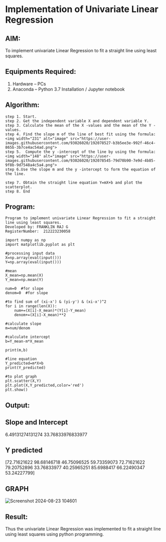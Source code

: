 # Implementation of Univariate Linear Regression
## AIM:
To implement univariate Linear Regression to fit a straight line using least squares.

## Equipments Required:
1. Hardware – PCs
2. Anaconda – Python 3.7 Installation / Jupyter notebook

## Algorithm:
```
step 1. Start.
step 2. Get the independent variable X and dependent variable Y.
step 3. Calculate the mean of the X -values and the mean of the Y -values.
step 4. Find the slope m of the line of best fit using the formula: 
<img width="231" alt="image" src="https://user-images.githubusercontent.com/93026020/192078527-b3b5ee3e-992f-46c4-865b-3b7ce4ac54ad.png"> 
step 5.  Compute the y -intercept of the line by using the formula:
<img width="148" alt="image" src="https://user-images.githubusercontent.com/93026020/192078545-79d70b90-7e9d-4b85-9f8b-9d7548a4c5a4.png">
step 6.Use the slope m and the y -intercept to form the equation of the line.

step 7. Obtain the straight line equation Y=mX+b and plot the scatterplot.
step 8. End
```

## Program:

```
Program to implement univariate Linear Regression to fit a straight line using least squares.
Developed by: FRANKLIN RAJ G
RegisterNumber:  212223230058 

import numpy as np
import matplotlib.pyplot as plt

#processing input data
X=np.array(eval(input()))
Y=np.array(eval(input()))

#mean
X_mean=np.mean(X)
Y_mean=np.mean(Y)

num=0  #for slope
denom=0  #for slope

#to find sum of (xi-x') & (yi-y') & (xi-x')^2
for i in range(len(X)):
    num+=(X[i]-X_mean)*(Y[i]-Y_mean)
    denom+=(X[i]-X_mean)**2

#calculate slope
m=num/denom

#calculate intercept
b=Y_mean-m*X_mean

print(m,b)

#line equation
Y_predicted=m*X+b
print(Y_predicted)

#to plot graph
plt.scatter(X,Y)
plt.plot(X,Y_predicted,color='red')
plt.show()
```

## Output:
## Slope and Intercept
6.49131274131274 33.76833976833977

## Y predicted
[72.71621622 98.68146718 46.75096525 59.73359073 72.71621622 79.20752896
 33.76833977 40.25965251 85.6988417  66.22490347 53.24227799]
 
## GRAPH
![Screenshot 2024-08-23 104601](https://github.com/user-attachments/assets/16dcdc14-66af-46fd-8d05-4484fc762544)


## Result:
Thus the univariate Linear Regression was implemented to fit a straight line using least squares using python programming.
